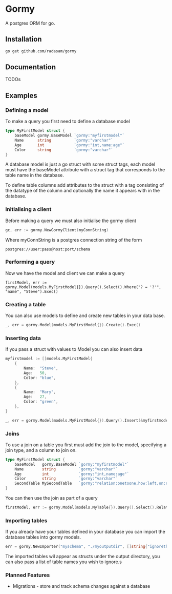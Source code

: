 # Gormy

A postgres ORM for go.

## Installation

```bash
go get github.com/radasam/gormy
```

## Documentation

TODOs

## Examples

### Defining a model

To make a query you first need to define a database model

```go
type MyFirstModel struct {
	baseModel gormy.BaseModel `gormy:"myfirstmodel"`
	Name      string          `gormy:"varchar"`
	Age       int             `gormy:"int,name:age"`
	Color     string          `gormy:"varchar"`
}

```

A database model is just a go struct with some struct tags, each model must have the baseModel attribute with a struct tag that corresponds to the table name in the database.

To define table columns add attributes to the struct with a tag consisting of the datatype of the column and optionally the name it appears with in the database.

### Initialising a client

Before making a query we must also initialise the gormy client

```go
gc, err := gormy.NewGormyClient(myConnString)
```

Where myConnString is a postgres connection string of the form

```postgres://user:pass@host:port/schema```

### Performing a query

Now we have the model and client we can make a query

```
firstModel, err := gormy.Model(models.MyFirstModel{}).Query().Select().Where("? = '?'", "name", "Steve").Exec()
```

### Creating a table

You can also use models to define and create new tables in your data base.

```go
_, err = gormy.Model(models.MyFirstModel{}).Create().Exec()
```

### Inserting data

If you pass a struct with values to Model you can also insert data

```go
myfirstmodel := []models.MyFirstModel{
	{
		Name:  "Steve",
		Age:   50,
		Color: "blue",
	},
	{
		Name:  "Mary",
		Age:   27,
		Color: "green",
	},
}

_, err = gormy.Model(models.MyFirstModel{}).Query().Insert(&myfirstmodel).Exec()

```

### Joins

To use a join on a table you first must add the join to the model, specifying a join type, and a column to join on.

```go
type MyFirstModel struct {
	baseModel   gormy.BaseModel `gormy:"myfirstmodel"`
	Name        string          `gormy:"varchar"`
	Age         int             `gormy:"int,name:age"`
	Color       string          `gormy:"varchar"`
	SecondTable MySecondTable   `gormy:"relation:onetoone,how:left,on:name=name"`
}
```
You can then use the join as part of a query

```go
firstModel, err := gormy.Model(models.MyTable{}).Query().Select().Relation("SecondTable", "onetoone").Where("? = '?'", "Name", "sam").Exec()
```

### Importing tables

If you already have your tables defined in your database you can import the database tables into gormy models.

```go
err = gormy.NewImporter("myschema", "./myoutputdir", []string{"ignorethistable"}).Import()
```

The imported tables wil appear as structs under the output directory, you can also pass a list of table names you wish to ignore.s

### Planned Features
- Migrations - store and track schema changes against a database
